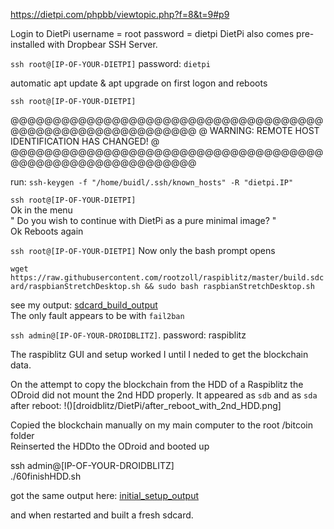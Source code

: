 https://dietpi.com/phpbb/viewtopic.php?f=8&t=9#p9

Login to DietPi
username = root
password = dietpi
DietPi also comes pre-installed with Dropbear SSH Server.

`ssh root@[IP-OF-YOUR-DIETPI]`
password: `dietpi`

automatic apt update & apt upgrade on first logon and reboots

`ssh root@[IP-OF-YOUR-DIETPI]`

@@@@@@@@@@@@@@@@@@@@@@@@@@@@@@@@@@@@@@@@@@@@@@@@@@@@@@@@@@@
@    WARNING: REMOTE HOST IDENTIFICATION HAS CHANGED!     @
@@@@@@@@@@@@@@@@@@@@@@@@@@@@@@@@@@@@@@@@@@@@@@@@@@@@@@@@@@@

run: `ssh-keygen -f "/home/buidl/.ssh/known_hosts" -R "dietpi.IP"`

`ssh root@[IP-OF-YOUR-DIETPI]`  
Ok in the menu  
" Do you wish to continue with DietPi as a pure minimal image? "  
Ok
Reboots again

`ssh root@[IP-OF-YOUR-DIETPI]`
Now only the bash prompt opens

`wget https://raw.githubusercontent.com/rootzoll/raspiblitz/master/build.sdcard/raspbianStretchDesktop.sh && sudo bash raspbianStretchDesktop.sh`

see my output: [sdcard_build_output](raspiblitz/DroidBllitz/sdcard_build_output)  
The only fault appears to be with `fail2ban`

 
`ssh admin@[IP-OF-YOUR-DROIDBLITZ]`.
password: raspiblitz

The raspiblitz GUI and setup worked I until I neded to get the blockchain data.

On the attempt to copy the blockchain from the HDD of a Raspiblitz the ODroid did not mount the 2nd HDD properly.
It appeared as `sdb` and as `sda` after reboot:
!()[droidblitz/DietPi/after_reboot_with_2nd_HDD.png]

 Copied the blockchain manually on my main computer to the root /bitcoin folder  
 Reinserted the HDDto the ODroid and booted up
 
 ssh admin@[IP-OF-YOUR-DROIDBLITZ]  
./60finishHDD.sh 

got the same output here: [initial_setup_output](DietPi/initial_setup_output)

and when restarted and built a fresh sdcard.